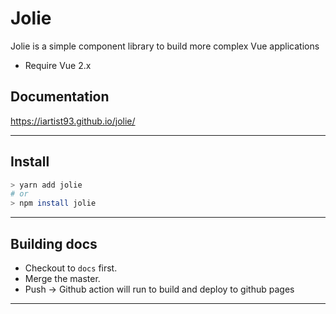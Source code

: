 # Jolie

Jolie is a simple component library to build more complex Vue applications

- Require Vue 2.x

## Documentation

https://iartist93.github.io/jolie/

---

## Install

```sh
> yarn add jolie
# or
> npm install jolie
```

---

## Building docs

- Checkout to `docs` first.
- Merge the master.
- Push -> Github action will run to build and deploy to github pages

---
